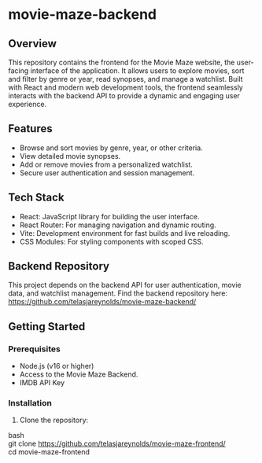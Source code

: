 # movie-maze-backend

## Overview  
This repository contains the frontend for the Movie Maze website, the user-facing interface of the application. It allows users to explore movies, sort and filter by genre or year, read synopses, and manage a watchlist. Built with React and modern web development tools, the frontend seamlessly interacts with the backend API to provide a dynamic and engaging user experience.  

## Features  
- Browse and sort movies by genre, year, or other criteria.
- View detailed movie synopses. 
- Add or remove movies from a personalized watchlist. 
- Secure user authentication and session management. 

## Tech Stack  
- React: JavaScript library for building the user interface. 
- React Router: For managing navigation and dynamic routing. 
- Vite: Development environment for fast builds and live reloading. 
- CSS Modules: For styling components with scoped CSS. 

## Backend Repository
This project depends on the backend API for user authentication, movie data, and watchlist management. Find the backend repository here: https://github.com/telasjareynolds/movie-maze-backend/

## Getting Started  

### Prerequisites  
- Node.js (v16 or higher)  
- Access to the Movie Maze Backend.
- IMDB API Key  

### Installation  
1. Clone the repository:  
   
bash  
   git clone https://github.com/telasjareynolds/movie-maze-frontend/  
   cd movie-maze-frontend
